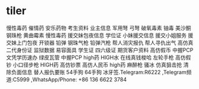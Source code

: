 # tiler
慢性毒药 催情药 安乐药物 考生资料 业主信息 军用弩 弓弩 破氧毒素 铀毒 美沙酮 钢珠枪 黄曲霉素 慢性毒药 援交妹包夜信息 学位证 小妹援交信息 援交小姐服务 援交妹上门包夜 开锁器 铅弹 钢珠气枪 铅弹汽枪 帮人消灾报仇 帮人寻仇出气 高仿真二代身份证 监狱数据 易容面具 学生证 四六级证 期货客户资料 高仿假币 中握PCP 文凭学历速办 绿皮瓦管 中握PCP high药 HIGH水 在线真钱梭哈 左轮手枪 高仿假钞 小口径步枪 HIGH药 高仿钞票 高仿人民币 high药 麻醉枪 骚冰 仿真狙击抢 清除负面信息 替人报仇要账 54手狗 64手狗 冰牙签.Telegram:R6222 ,Telegram频道:C5999  ,WhatsApp/Phone: +86 136 6622 3784
